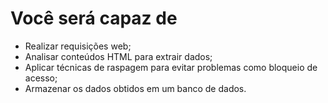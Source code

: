 # Você será capaz de

- Realizar requisições web;
- Analisar conteúdos HTML para extrair dados;
- Aplicar técnicas de raspagem para evitar problemas como bloqueio de acesso;
- Armazenar os dados obtidos em um banco de dados.
